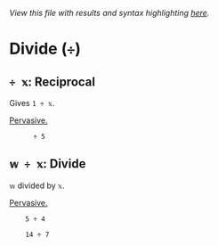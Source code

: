 *View this file with results and syntax highlighting [here](https://mlochbaum.github.io/BQN/help/reciprocal_divide.html).*

# Divide (`÷`)
    
## `÷ 𝕩`: Reciprocal  
    
Gives `1 ÷ 𝕩`.
    
[Pervasive.](https://mlochbaum.github.io/BQN/doc/arithmetic.html#pervasion)
    
          ÷ 5

    
    
## `𝕨 ÷ 𝕩`: Divide
    
`𝕨` divided by `𝕩`.
    
[Pervasive.](https://mlochbaum.github.io/BQN/doc/arithmetic.html#pervasion)

        5 ÷ 4

        14 ÷ 7
    

    
